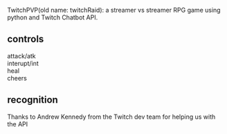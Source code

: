 TwitchPVP(old name: twitchRaid): a streamer vs streamer RPG game using python and Twitch Chatbot API. 
## controls 
attack/atk   
interupt/int  
heal  
cheers  
## recognition  
Thanks to Andrew Kennedy from the Twitch dev team for helping us with the API
